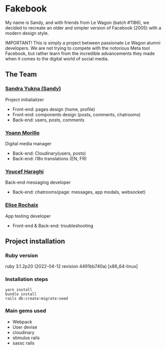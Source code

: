 # Fakebook

My name is Sandy, and with friends from Le Wagon (batch #1186), we decided to recreate an older and simpler version of Facebook (2005) with a modern design style.

IMPORTANT!
This is simply a project between passionate Le Wagon alumni developers. We are not trying to compete with the notorious Meta tool Facebook, but rather learn from the incredible advancements they made when it comes to the digital world of social media.

## The Team

### [Sandra Yukna (Sandy)](https://github.com/SandyBlueBee)
Project initialializer
* Front-end: pages design (home, profile)
* Front-end: components design (posts, comments, chatrooms)
* Back-end: users, posts, comments

### [Yoann Morillo](https://github.com/yoann69)
Digital media manager
* Back-end: Cloudinary(users, posts)
* Back-end: i18n translations (EN, FR)

### [Youcef Haraghi](https://github.com/Bakayouyou)
Back-end messaging developer
* Back-end: chatrooms(page: messages, app modals, websocket)

### [Elise Rochaix](https://github.com/E-Rx)
App testing developer
* Front-end & Back-end: troubleshooting

## Project installation

### Ruby version
ruby 3.1.2p20 (2022-04-12 revision 4491bb740a) [x86_64-linux]
### Installation steps
```
yarn install
bundle install
rails db:create:migrate:seed
```
### Main gems used
* Webpack
* User devise
* cloudinary
* stimulus rails
* sassc rails
